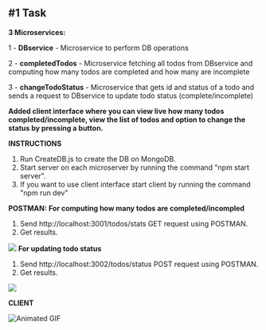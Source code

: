 
## **#1 Task**

**3 Microservices:**

1 - **DBservice** - Microservice to perform DB operations

2 - **completedTodos** - Microservice fetching all todos from DBservice and computing how many todos are completed and how many are incomplete

3 - **changeTodoStatus** - Microservice that gets id and status of a todo and sends a request to DBservice to update todo status (complete/incomplete)

**Added client interface where you can view live how many todos completed/incomplete, view the list of todos and option to change the status by pressing a button.**

**INSTRUCTIONS**
1. Run CreateDB.js to create the DB on MongoDB.
2. Start server on each microserver by running the command "npm start server".
3. If you want to use client interface start client by running the command "npm run dev"

**POSTMAN:**
**For computing how many todos are completed/incompled**

 1. Send http://localhost:3001/todos/stats GET request using POSTMAN.
 2.  Get results.

![](https://i.imgur.com/iznA2zI.png)
**For updating todo status**
1. Send http://localhost:3002/todos/status POST request using POSTMAN.
2. Get results.

![](https://i.imgur.com/8Onz5iL.png)

**CLIENT**


![Animated GIF](https://media1.giphy.com/media/v1.Y2lkPTc5MGI3NjExYjZmY2p0ZXhqMGp2eHR6bTBza2kzaTlyN2E5YTIwMnE0bTl4YmV1cyZlcD12MV9pbnRlcm5hbF9naWZfYnlfaWQmY3Q9Zw/QY4n7HKPYb39i9jjQZ/giphy.gif)
